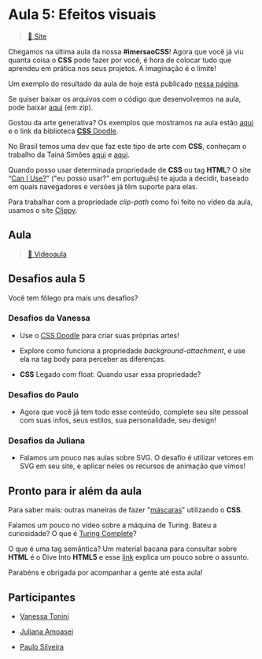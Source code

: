# Aula 5: Efeitos visuais

> [:link: Site](https://www.alura.com.br/imersao-css/aula05-efeitos-visuais "Site da aula 5")

Chegamos na última aula da nossa **#imersaoCSS**!
Agora que você já viu quanta coisa o **CSS** pode fazer por você, é hora de colocar tudo que aprendeu em prática nos seus projetos.
A imaginação é o limite!

Um exemplo do resultado da aula de hoje está publicado [nessa página](http://www.vanessametonini.com.br/imersaocss/a5/).

Se quiser baixar os arquivos com o código que desenvolvemos na aula, pode baixar [aqui](https://github.com/caelum/imersaocss/archive/aula5.zip) (em zip).

Gostou da arte generativa?
Os exemplos que mostramos na aula estão [aqui](https://codepen.io/cobra_winfrey/pen/zYvdKPG) e o link da biblioteca [**CSS** Doodle](https://css-doodle.com/).

No Brasil temos uma dev que faz este tipo de arte com **CSS**, conheçam o trabalho da Tainá Simões [aqui](https://github.com/tainasimoes/generative-art) e [aqui](http://tainasimoes.com.br/generative-art/).

Quando posso usar determinada propriedade de **CSS** ou tag **HTML**?
O site “[Can I Use?](https://caniuse.com/)” ("eu posso usar?" em português) te ajuda a decidir, baseado em quais navegadores e versões já têm suporte para elas.

Para trabalhar com a propriedade _clip-path_ como foi feito no vídeo da aula, usamos o site [Clippy](https://bennettfeely.com/clippy/).

## Aula

> [:link: Videoaula](https://www.youtube.com/watch?v=LwdXpJPixFo "Vídeo não listado no youtube")

## Desafios aula 5

Você tem fôlego pra mais uns desafios?

### Desafios da Vanessa

- Use o [CSS Doodle](https://css-doodle.com/) para criar suas próprias artes!

- Explore como funciona a propriedade _background-attachment_, e use ela na tag body para perceber as diferenças.

- **CSS** Legado com float: Quando usar essa propriedade?

### Desafios do Paulo

- Agora que você já tem todo esse conteúdo, complete seu site pessoal com suas infos, seus estilos, sua personalidade, seu design!

### Desafios da Juliana

- Falamos um pouco nas aulas sobre SVG.
  O desafio é utilizar vetores em SVG em seu site, e aplicar neles os recursos de animação que vimos!

## Pronto para ir além da aula

Para saber mais: outras maneiras de fazer "[máscaras](https://developer.mozilla.org/en-US/docs/Web/CSS/CSS_Masking)" utilizando o **CSS**.

Falamos um pouco no vídeo sobre a máquina de Turing.
Bateu a curiosidade?
O que é [Turing Complete](https://pt.wikipedia.org/wiki/Turing_completude)?

O que é uma tag semântica?
Um material bacana para consultar sobre **HTML** é o Dive Into **HTML5** e esse [link](https://diveintohtml5.com.br/semantics.html#new-elements) explica um pouco sobre o assunto.

Parabéns e obrigada por acompanhar a gente até esta aula!

## Participantes

- [Vanessa Tonini](https://twitter.com/vanessametonini)

- [Juliana Amoasei](https://twitter.com/aquijuz)

- [Paulo Silveira](https://twitter.com/paulo_caelum)
